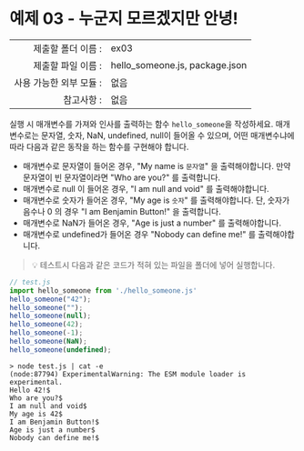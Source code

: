 # 예제 03 - 누군지 모르겠지만 안녕!

|                      |                    |
| --------------------:| ------------------ |
|   제출할 폴더 이름 :     |  ex03              |
|   제출할 파일 이름 :     |  hello_someone.js, package.json  |
|   사용 가능한 외부 모듈 : |  없음               |
|   참고사항 :           |  없음                |

실행 시 매개변수를 가져와 인사를 출력하는 함수 `hello_someone`을 작성하세요. 매개변수로는 문자열, 숫자, NaN, undefined, null이 들어올 수 있으며, 어떤 매개변수냐에 따라 다음과 같은 동작을 하는 함수를 구현해야 합니다.

- 매개변수로 문자열이 들어온 경우, "My name is `문자열`" 을 출력해야합니다. 만약 문자열이 빈 문자열이라면 "Who are you?" 를 출력합니다.
- 매개변수로 null 이 들어온 경우, "I am null and void" 를 출력해야합니다.
- 매개변수로 숫자가 들어온 경우, "My age is `숫자`" 를 출력해야합니다. 단, 숫자가 음수나 0 의 경우 "I am Benjamin Button!" 을 출력합니다.
- 매개변수로 NaN가 들어온 경우, "Age is just a number" 를 출력해야합니다.
- 매개변수로 undefined가 들어온 경우 "Nobody can define me!" 를 출력해야합니다.

> 💡 테스트시 다음과 같은 코드가 적혀 있는 파일을 폴더에 넣어 실행합니다.
```javascript
// test.js
import hello_someone from './hello_someone.js'
hello_someone("42");
hello_someone("");
hello_someone(null);
hello_someone(42);
hello_someone(-1);
hello_someone(NaN);
hello_someone(undefined);
```
```console
> node test.js | cat -e
(node:87794) ExperimentalWarning: The ESM module loader is experimental.
Hello 42!$
Who are you?$
I am null and void$
My age is 42$
I am Benjamin Button!$
Age is just a number$
Nobody can define me!$
```